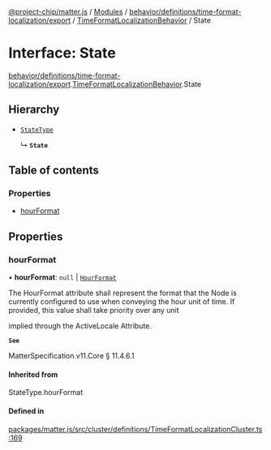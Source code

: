 [@project-chip/matter.js](../README.md) / [Modules](../modules.md) / [behavior/definitions/time-format-localization/export](../modules/behavior_definitions_time_format_localization_export.md) / [TimeFormatLocalizationBehavior](../modules/behavior_definitions_time_format_localization_export.TimeFormatLocalizationBehavior.md) / State

# Interface: State

[behavior/definitions/time-format-localization/export](../modules/behavior_definitions_time_format_localization_export.md).[TimeFormatLocalizationBehavior](../modules/behavior_definitions_time_format_localization_export.TimeFormatLocalizationBehavior.md).State

## Hierarchy

- [`StateType`](../modules/behavior_definitions_time_format_localization_export._internal_.md#statetype)

  ↳ **`State`**

## Table of contents

### Properties

- [hourFormat](behavior_definitions_time_format_localization_export.TimeFormatLocalizationBehavior.State.md#hourformat)

## Properties

### hourFormat

• **hourFormat**: ``null`` \| [`HourFormat`](../enums/cluster_export.TimeFormatLocalization.HourFormat.md)

The HourFormat attribute shall represent the format that the Node is currently configured to use when
conveying the hour unit of time. If provided, this value shall take priority over any unit

implied through the ActiveLocale Attribute.

**`See`**

MatterSpecification.v11.Core § 11.4.6.1

#### Inherited from

StateType.hourFormat

#### Defined in

[packages/matter.js/src/cluster/definitions/TimeFormatLocalizationCluster.ts:169](https://github.com/project-chip/matter.js/blob/2d9f2165d2672864fda3496a6d0d5f93597f82c6/packages/matter.js/src/cluster/definitions/TimeFormatLocalizationCluster.ts#L169)
